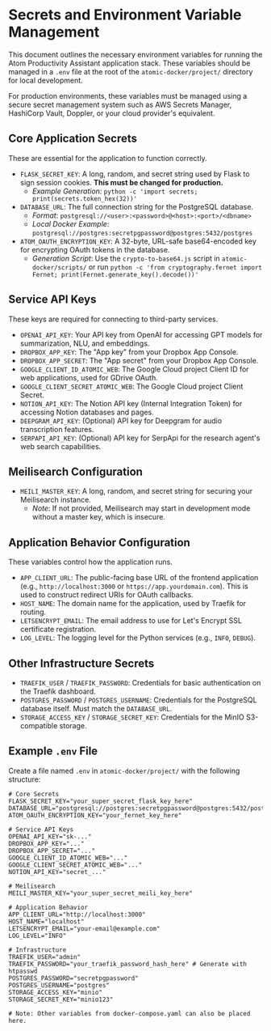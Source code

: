 # Secrets and Environment Variable Management

This document outlines the necessary environment variables for running the Atom Productivity Assistant application stack. These variables should be managed in a `.env` file at the root of the `atomic-docker/project/` directory for local development.

For production environments, these variables must be managed using a secure secret management system such as AWS Secrets Manager, HashiCorp Vault, Doppler, or your cloud provider's equivalent.

## Core Application Secrets

These are essential for the application to function correctly.

-   `FLASK_SECRET_KEY`: A long, random, and secret string used by Flask to sign session cookies. **This must be changed for production.**
    -   *Example Generation*: `python -c 'import secrets; print(secrets.token_hex(32))'`
-   `DATABASE_URL`: The full connection string for the PostgreSQL database.
    -   *Format*: `postgresql://<user>:<password>@<host>:<port>/<dbname>`
    -   *Local Docker Example*: `postgresql://postgres:secretpgpassword@postgres:5432/postgres`
-   `ATOM_OAUTH_ENCRYPTION_KEY`: A 32-byte, URL-safe base64-encoded key for encrypting OAuth tokens in the database.
    -   *Generation Script*: Use the `crypto-to-base64.js` script in `atomic-docker/scripts/` or run `python -c 'from cryptography.fernet import Fernet; print(Fernet.generate_key().decode())'`

## Service API Keys

These keys are required for connecting to third-party services.

-   `OPENAI_API_KEY`: Your API key from OpenAI for accessing GPT models for summarization, NLU, and embeddings.
-   `DROPBOX_APP_KEY`: The "App key" from your Dropbox App Console.
-   `DROPBOX_APP_SECRET`: The "App secret" from your Dropbox App Console.
-   `GOOGLE_CLIENT_ID_ATOMIC_WEB`: The Google Cloud project Client ID for web applications, used for GDrive OAuth.
-   `GOOGLE_CLIENT_SECRET_ATOMIC_WEB`: The Google Cloud project Client Secret.
-   `NOTION_API_KEY`: The Notion API key (Internal Integration Token) for accessing Notion databases and pages.
-   `DEEPGRAM_API_KEY`: (Optional) API key for Deepgram for audio transcription features.
-   `SERPAPI_API_KEY`: (Optional) API key for SerpApi for the research agent's web search capabilities.

## Meilisearch Configuration

-   `MEILI_MASTER_KEY`: A long, random, and secret string for securing your Meilisearch instance.
    -   *Note*: If not provided, Meilisearch may start in development mode without a master key, which is insecure.

## Application Behavior Configuration

These variables control how the application runs.

-   `APP_CLIENT_URL`: The public-facing base URL of the frontend application (e.g., `http://localhost:3000` or `https://app.yourdomain.com`). This is used to construct redirect URIs for OAuth callbacks.
-   `HOST_NAME`: The domain name for the application, used by Traefik for routing.
-   `LETSENCRYPT_EMAIL`: The email address to use for Let's Encrypt SSL certificate registration.
-   `LOG_LEVEL`: The logging level for the Python services (e.g., `INFO`, `DEBUG`).

## Other Infrastructure Secrets

-   `TRAEFIK_USER` / `TRAEFIK_PASSWORD`: Credentials for basic authentication on the Traefik dashboard.
-   `POSTGRES_PASSWORD` / `POSTGRES_USERNAME`: Credentials for the PostgreSQL database itself. Must match the `DATABASE_URL`.
-   `STORAGE_ACCESS_KEY` / `STORAGE_SECRET_KEY`: Credentials for the MinIO S3-compatible storage.

## Example `.env` File

Create a file named `.env` in `atomic-docker/project/` with the following structure:

```env
# Core Secrets
FLASK_SECRET_KEY="your_super_secret_flask_key_here"
DATABASE_URL="postgresql://postgres:secretpgpassword@postgres:5432/postgres"
ATOM_OAUTH_ENCRYPTION_KEY="your_fernet_key_here"

# Service API Keys
OPENAI_API_KEY="sk-..."
DROPBOX_APP_KEY="..."
DROPBOX_APP_SECRET="..."
GOOGLE_CLIENT_ID_ATOMIC_WEB="..."
GOOGLE_CLIENT_SECRET_ATOMIC_WEB="..."
NOTION_API_KEY="secret_..."

# Meilisearch
MEILI_MASTER_KEY="your_super_secret_meili_key_here"

# Application Behavior
APP_CLIENT_URL="http://localhost:3000"
HOST_NAME="localhost"
LETSENCRYPT_EMAIL="your-email@example.com"
LOG_LEVEL="INFO"

# Infrastructure
TRAEFIK_USER="admin"
TRAEFIK_PASSWORD="your_traefik_password_hash_here" # Generate with htpasswd
POSTGRES_PASSWORD="secretpgpassword"
POSTGRES_USERNAME="postgres"
STORAGE_ACCESS_KEY="minio"
STORAGE_SECRET_KEY="minio123"

# Note: Other variables from docker-compose.yaml can also be placed here.
```
